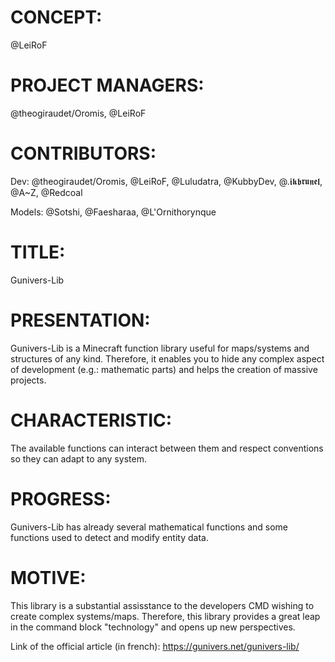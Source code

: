 # CONCEPT:
@LeiRoF

# PROJECT MANAGERS:
@theogiraudet/Oromis, @LeiRoF

# CONTRIBUTORS:
Dev: @theogiraudet/Oromis, @LeiRoF, @Luludatra, @KubbyDev, @.𝖎𝖐𝖇𝖗𝖚𝖓𝖊𝖑, @A~Z, @Redcoal

Models: @Sotshi, @Faesharaa, @L'Ornithorynque

# TITLE:
Gunivers-Lib

# PRESENTATION:
Gunivers-Lib is a Minecraft function library useful for maps/systems and structures of any kind. Therefore, it enables you to hide any complex aspect of development (e.g.: mathematic parts) and helps the creation of massive projects.

# CHARACTERISTIC:
The available functions can interact between them and respect conventions so they can adapt to any system.

# PROGRESS:
Gunivers-Lib has already several mathematical functions and some functions used to detect and modify entity data.

# MOTIVE:
This library is a substantial assisstance to the developers CMD wishing to create complex systems/maps. Therefore, this library provides a great leap in the command block "technology" and opens up new perspectives.

Link of the official article (in french): https://gunivers.net/gunivers-lib/

